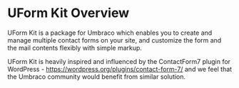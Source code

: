 # UForm Kit Overview
UForm Kit is a package for Umbraco which enables you to create and manage multiple contact forms on your site,  and customize the form and the mail contents flexibly with simple markup.

UForm Kit is heavily inspired and influenced by the ContactForm7 plugin for WordPress - https://wordpress.org/plugins/contact-form-7/ and we feel that the Umbraco community would benefit from similar solution.
